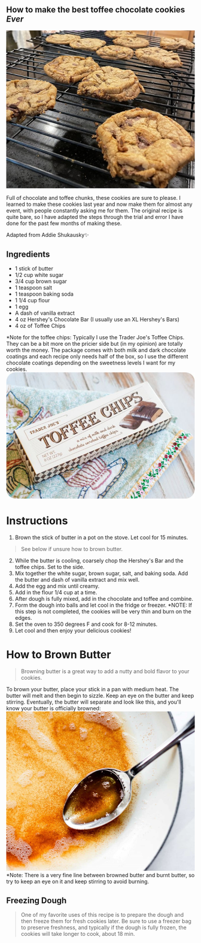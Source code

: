 
## How to make the best toffee chocolate cookies _Ever_

![cookie](cookie.jpg)

Full of chocolate and toffee chunks, these cookies are sure to please. I learned to make these cookies last year and now make them for almost any event, with people constantly asking me for them. The original recipe is quite bare, so I have adapted the steps through the trial and error I have done for the past few months of making these. 




Adapted from Addie Shukausky✨

## Ingredients

- 1 stick of butter
- 1/2 cup white sugar
- 3/4 cup brown sugar
- 1 teaspoon salt
- 1 teaspoon baking soda
- 1 1/4 cup flour
- 1 egg
- A dash of vanilla extract
- 4 oz Hershey's Chocolate Bar (I usually use an XL Hershey's Bars)
- 4 oz of Toffee Chips 

*Note for the toffee chips:
Typically I use the Trader Joe's Toffee Chips. They can be a bit more on the pricier side but (in my opinion) are totally worth the money. The package comes with both milk and dark chocolate coatings and each recipe only needs half of the box, so I use the different chocolate coatings depending on the sweetness levels I want for my cookies.
![Trader Joe's Toffee](toffee.jpg)

# Instructions
1) Brown the stick of butter in a pot on the stove. Let cool for 15 minutes. 
>See below if unsure how to brown butter.
2) While the butter is cooling, coarsely chop the Hershey's Bar and the toffee chips. Set to the side.
2) Mix together the white sugar, brown sugar, salt, and baking soda. Add the butter and dash of vanilla extract and mix well.
3) Add the egg and mix until creamy.
4) Add in the flour 1/4 cup at a time.
6) After dough is fully mixed, add in the chocolate and toffee and combine.
7) Form the dough into balls and let cool in the fridge or freezer. *NOTE: If this step is not completed, the cookies will be very thin and burn on the edges.
8) Set the oven to 350 degrees F and cook for 8-12 minutes. 
9) Let cool and then enjoy your delicious cookies!

# How to Brown Butter
> Browning butter is a great way to add a nutty and bold flavor to your cookies.

To brown your butter, place your stick in a pan with medium heat. The butter will melt and then begin to sizzle. Keep an eye on the butter and keep stirring. Eventually, the butter will separate and look like this, and you'll know your butter is officially browned:
![Browned](browned.jpg)
*Note: There is a very fine line between browned butter and burnt butter, so try to keep an eye on it and keep stirring to avoid burning.

## Freezing Dough
> One of my favorite uses of this recipe is to prepare the dough and then freeze them for fresh cookies later. Be sure to use a freezer bag to preserve freshness, and typically if the dough is fully frozen, the cookies will take longer to cook, about 18 min.
